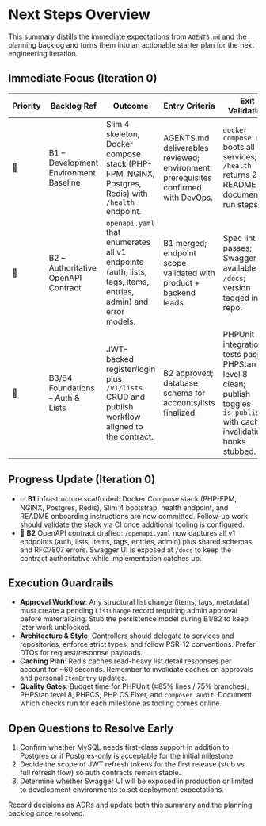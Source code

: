 # Next Steps Overview

This summary distills the immediate expectations from `AGENTS.md` and the planning backlog and turns them into an actionable starter plan for the next engineering iteration.

## Immediate Focus (Iteration 0)

| Priority | Backlog Ref | Outcome | Entry Criteria | Exit Validation | Notes |
|----------|-------------|---------|----------------|-----------------|-------|
| 🚀 | B1 – Development Environment Baseline | Slim 4 skeleton, Docker compose stack (PHP-FPM, NGINX, Postgres, Redis) with `/health` endpoint. | AGENTS.md deliverables reviewed; environment prerequisites confirmed with DevOps. | `docker compose up` boots all services; `/health` returns 200; README documents run steps. | Capture follow-up bugs or infra gaps in backlog as soon as discovered. |
| 🚀 | B2 – Authoritative OpenAPI Contract | `openapi.yaml` that enumerates all v1 endpoints (auth, lists, tags, items, entries, admin) and error models. | B1 merged; endpoint scope validated with product + backend leads. | Spec lint passes; Swagger UI available at `/docs`; version tagged in repo. | Use the contract to drive early stub controllers once approved. |
| 🚀 | B3/B4 Foundations – Auth & Lists | JWT-backed register/login plus `/v1/lists` CRUD and publish workflow aligned to the contract. | B2 approved; database schema for accounts/lists finalized. | PHPUnit integration tests pass; PHPStan level 8 clean; publish toggles `is_published` with cache invalidation hooks stubbed. | Begin with service/repository scaffolding to keep controllers thin. |

## Progress Update (Iteration 0)
- ✅ **B1** infrastructure scaffolded: Docker Compose stack (PHP-FPM, NGINX, Postgres, Redis), Slim 4 bootstrap, health endpoint, and README onboarding instructions are now committed. Follow-up work should validate the stack via CI once additional tooling is configured.
- 🚧 **B2** OpenAPI contract drafted: `/openapi.yaml` now captures all v1 endpoints (auth, lists, items, tags, entries, admin) plus shared schemas and RFC7807 errors. Swagger UI is exposed at `/docs` to keep the contract authoritative while implementation catches up.

## Execution Guardrails

- **Approval Workflow**: Any structural list change (items, tags, metadata) must create a pending `ListChange` record requiring admin approval before materializing. Stub the persistence model during B1/B2 to keep later work unblocked.
- **Architecture & Style**: Controllers should delegate to services and repositories, enforce strict types, and follow PSR-12 conventions. Prefer DTOs for request/response payloads.
- **Caching Plan**: Redis caches read-heavy list detail responses per account for ~60 seconds. Remember to invalidate caches on approvals and personal `ItemEntry` updates.
- **Quality Gates**: Budget time for PHPUnit (≥85% lines / 75% branches), PHPStan level 8, PHPCS, PHP CS Fixer, and `composer audit`. Document which checks run for each milestone as tooling comes online.

## Open Questions to Resolve Early

1. Confirm whether MySQL needs first-class support in addition to Postgres or if Postgres-only is acceptable for the initial milestone.
2. Decide the scope of JWT refresh tokens for the first release (stub vs. full refresh flow) so auth contracts remain stable.
3. Determine whether Swagger UI will be exposed in production or limited to development environments to set deployment expectations.

Record decisions as ADRs and update both this summary and the planning backlog once resolved.
